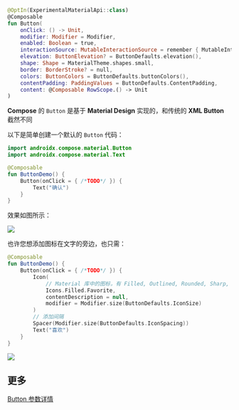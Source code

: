 ```kotlin
@OptIn(ExperimentalMaterialApi::class)
@Composable
fun Button(
    onClick: () -> Unit,
    modifier: Modifier = Modifier,
    enabled: Boolean = true,
    interactionSource: MutableInteractionSource = remember { MutableInteractionSource() },
    elevation: ButtonElevation? = ButtonDefaults.elevation(),
    shape: Shape = MaterialTheme.shapes.small,
    border: BorderStroke? = null,
    colors: ButtonColors = ButtonDefaults.buttonColors(),
    contentPadding: PaddingValues = ButtonDefaults.ContentPadding,
    content: @Composable RowScope.() -> Unit
)
```

**Compose** 的 `Button` 是基于 **Material Design** 实现的，和传统的 **XML Button** 截然不同

以下是简单创建一个默认的 `Button` 代码：

``` kotlin
import androidx.compose.material.Button
import androidx.compose.material.Text

@Composable
fun ButtonDemo() {
    Button(onClick = { /*TODO*/ }) {
        Text("确认")
    }
}
```

效果如图所示：

![]({{config.assets}}/elements/button/button1.png)

也许您想添加图标在文字的旁边，也只需：

``` kotlin
@Composable
fun ButtonDemo() {
    Button(onClick = { /*TODO*/ }) {
        Icon(
            // Material 库中的图标，有 Filled, Outlined, Rounded, Sharp, Two Tone 等
            Icons.Filled.Favorite,
            contentDescription = null,
            modifier = Modifier.size(ButtonDefaults.IconSize)
        )
        // 添加间隔
        Spacer(Modifier.size(ButtonDefaults.IconSpacing))
        Text("喜欢")
    }
}
```

![]({{config.assets}}/elements/button/button2.png)


## 更多
[Button 参数详情](https://developer.android.com/reference/kotlin/androidx/compose/material/package-summary#button)